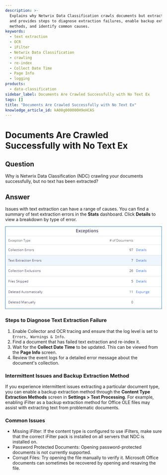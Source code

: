 ```yaml
---
description: >-
  Explains why Netwrix Data Classification crawls documents but extracts no text
  and provides steps to diagnose extraction failures, enable backup extraction
  methods, and identify common causes.
keywords:
  - text extraction
  - OCR
  - iFilter
  - Netwrix Data Classification
  - crawling
  - re-index
  - Collect Date Time
  - Page Info
  - logging
products:
  - data-classification
sidebar_label: Documents Are Crawled Successfully with No Text Ex
tags: []
title: "Documents Are Crawled Successfully with No Text Ex"
knowledge_article_id: kA00g000000H9eHCAS
---
```


# Documents Are Crawled Successfully with No Text Ex

## Question

Why is Netwrix Data Classification (NDC) crawling your documents successfully, but no text has been extracted?

## Answer

Issues with text extraction can have a range of causes. You can find a summary of text extraction errors in the **Stats** dashboard. Click **Details** to view a breakdown by type of error.

![thumbnail_image.png](images/ka0Qk000000309x_0EMQk000004P1LC.png)

### Steps to Diagnose Text Extraction Failure

1. Enable Collector and OCR tracing and ensure that the log level is set to `Errors, Warnings & Info`.
2. Find a document that has failed text extraction and re-index it.
3. Wait for the **Collect Date Time** to be updated. This can be viewed from the **Page Info** screen.
4. Review the event logs for a detailed error message about the document's collection.

### Intermittent Issues and Backup Extraction Method

If you experience intermittent issues extracting a particular document type, you can enable a backup extraction method through the **Content Type Extraction Methods** screen in **Settings > Text Processing**. For example, enabling iFilter as a backup extraction method for Office OLE files may assist with extracting text from problematic documents.

### Common Issues

- Missing iFilter: If the content type is configured to use iFilters, make sure that the correct iFilter pack is installed on all servers that NDC is installed on.
- Password Protected Documents: Opening password-protected documents is not currently supported.
- Corrupt Files: Try opening the file manually to verify it. Microsoft Office documents can sometimes be recovered by opening and resaving the file.
